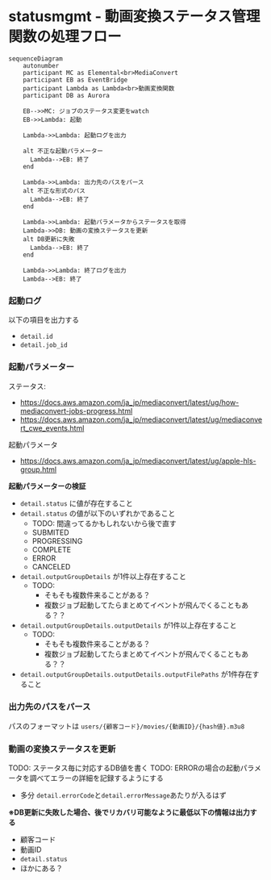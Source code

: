# statusmgmt - 動画変換ステータス管理関数の処理フロー

```mermaid
sequenceDiagram
    autonumber
    participant MC as Elemental<br>MediaConvert
    participant EB as EventBridge
    participant Lambda as Lambda<br>動画変換関数
    participant DB as Aurora

    EB-->>MC: ジョブのステータス変更をwatch
    EB->>Lambda: 起動

    Lambda->>Lambda: 起動ログを出力

    alt 不正な起動パラメーター
      Lambda-->EB: 終了
    end

    Lambda->>Lambda: 出力先のパスをパース
    alt 不正な形式のパス
      Lambda-->EB: 終了
    end

    Lambda->>Lambda: 起動パラメータからステータスを取得
    Lambda->>DB: 動画の変換ステータスを更新
    alt DB更新に失敗
      Lambda-->EB: 終了
    end

    Lambda->>Lambda: 終了ログを出力
    Lambda-->EB: 終了
```

### 起動ログ

以下の項目を出力する

- `detail.id`
- `detail.job_id`

### 起動パラメーター

ステータス:
- https://docs.aws.amazon.com/ja_jp/mediaconvert/latest/ug/how-mediaconvert-jobs-progress.html
- https://docs.aws.amazon.com/ja_jp/mediaconvert/latest/ug/mediaconvert_cwe_events.html

起動パラメータ
- https://docs.aws.amazon.com/ja_jp/mediaconvert/latest/ug/apple-hls-group.html

**起動パラメーターの検証**

- `detail.status` に値が存在すること
- `detail.status` の値が以下のいずれかであること
  - TODO: 間違ってるかもしれないから後で直す
  - SUBMITED
  - PROGRESSING
  - COMPLETE
  - ERROR
  - CANCELED
- `detail.outputGroupDetails` が1件以上存在すること
  - TODO:
    - そもそも複数件来ることがある？
    - 複数ジョブ起動してたらまとめてイベントが飛んでくることもある？？
- `detail.outputGroupDetails.outputDetails` が1件以上存在すること
  - TODO:
    - そもそも複数件来ることがある？
    - 複数ジョブ起動してたらまとめてイベントが飛んでくることもある？？
- `detail.outputGroupDetails.outputDetails.outputFilePaths` が1件存在すること

### 出力先のパスをパース

パスのフォーマットは `users/{顧客コード}/movies/{動画ID}/{hash値}.m3u8`

### 動画の変換ステータスを更新

TODO: ステータス毎に対応するDB値を書く
TODO: ERRORの場合の起動パラメータを調べてエラーの詳細を記録するようにする
  - 多分 `detail.errorCode`と`detail.errorMessage`あたりが入るはず

**※DB更新に失敗した場合、後でリカバリ可能なように最低以下の情報は出力する**

- 顧客コード
- 動画ID
- `detail.status`
- ほかにある？
